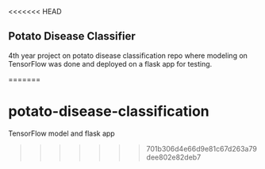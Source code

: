 <<<<<<< HEAD
## Potato Disease Classifier

4th year project on potato disease classification repo where modeling on TensorFlow was done and deployed on a flask app for testing.<br>

=======
# potato-disease-classification
TensorFlow model and flask app
>>>>>>> 701b306d4e66d9e81c67d263a79dee802e82deb7
